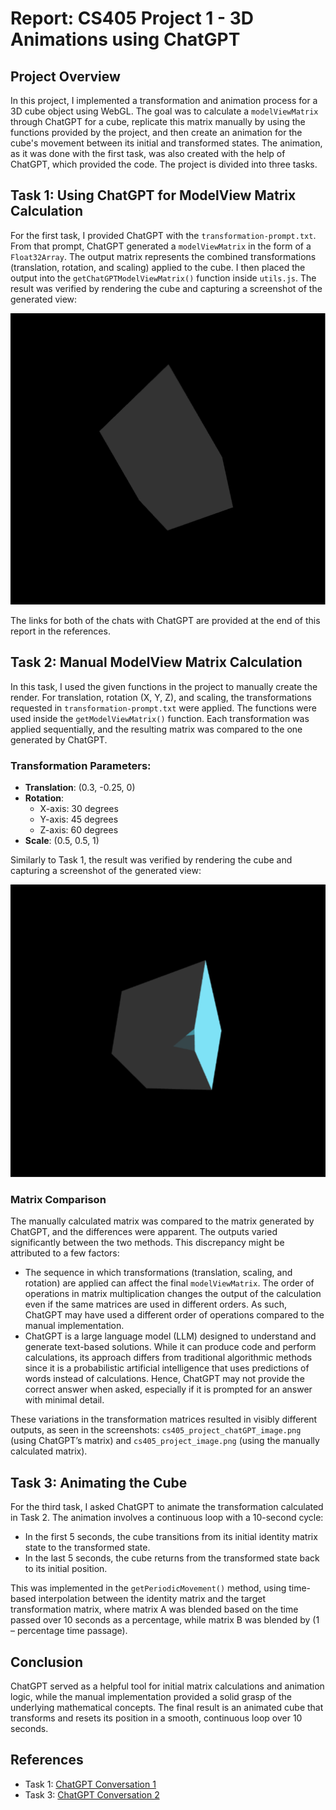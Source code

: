 # Report: CS405 Project 1 - 3D Animations using ChatGPT

## Project Overview
In this project, I implemented a transformation and animation process for a 3D cube object using WebGL. The goal was to calculate a `modelViewMatrix` through ChatGPT for a cube, replicate this matrix manually by using the functions provided by the project, and then create an animation for the cube's movement between its initial and transformed states. The animation, as it was done with the first task, was also created with the help of ChatGPT, which provided the code. The project is divided into three tasks.

## Task 1: Using ChatGPT for ModelView Matrix Calculation
For the first task, I provided ChatGPT with the `transformation-prompt.txt`. From that prompt, ChatGPT generated a `modelViewMatrix` in the form of a `Float32Array`. The output matrix represents the combined transformations (translation, rotation, and scaling) applied to the cube. I then placed the output into the `getChatGPTModelViewMatrix()` function inside `utils.js`. The result was verified by rendering the cube and capturing a screenshot of the generated view:

![Screenshot of Cube Transformation by ChatGPT](cs405_project_chatGPT_image.png)

The links for both of the chats with ChatGPT are provided at the end of this report in the references.

## Task 2: Manual ModelView Matrix Calculation
In this task, I used the given functions in the project to manually create the render. For translation, rotation (X, Y, Z), and scaling, the transformations requested in `transformation-prompt.txt` were applied. The functions were used inside the `getModelViewMatrix()` function. Each transformation was applied sequentially, and the resulting matrix was compared to the one generated by ChatGPT.

### Transformation Parameters:
- **Translation**: (0.3, -0.25, 0)
- **Rotation**:
  - X-axis: 30 degrees
  - Y-axis: 45 degrees
  - Z-axis: 60 degrees
- **Scale**: (0.5, 0.5, 1)

Similarly to Task 1, the result was verified by rendering the cube and capturing a screenshot of the generated view:

![Manually Done Screenshot of Cube Transformation](cs405_project_image.png)

### Matrix Comparison
The manually calculated matrix was compared to the matrix generated by ChatGPT, and the differences were apparent. The outputs varied significantly between the two methods. This discrepancy might be attributed to a few factors:

- The sequence in which transformations (translation, scaling, and rotation) are applied can affect the final `modelViewMatrix`. The order of operations in matrix multiplication changes the output of the calculation even if the same matrices are used in different orders. As such, ChatGPT may have used a different order of operations compared to the manual implementation.
- ChatGPT is a large language model (LLM) designed to understand and generate text-based solutions. While it can produce code and perform calculations, its approach differs from traditional algorithmic methods since it is a probabilistic artificial intelligence that uses predictions of words instead of calculations. Hence, ChatGPT may not provide the correct answer when asked, especially if it is prompted for an answer with minimal detail.

These variations in the transformation matrices resulted in visibly different outputs, as seen in the screenshots: `cs405_project_chatGPT_image.png` (using ChatGPT’s matrix) and `cs405_project_image.png` (using the manually calculated matrix).

## Task 3: Animating the Cube
For the third task, I asked ChatGPT to animate the transformation calculated in Task 2. The animation involves a continuous loop with a 10-second cycle:
- In the first 5 seconds, the cube transitions from its initial identity matrix state to the transformed state.
- In the last 5 seconds, the cube returns from the transformed state back to its initial position.

This was implemented in the `getPeriodicMovement()` method, using time-based interpolation between the identity matrix and the target transformation matrix, where matrix A was blended based on the time passed over 10 seconds as a percentage, while matrix B was blended by (1 – percentage time passage).

## Conclusion
ChatGPT served as a helpful tool for initial matrix calculations and animation logic, while the manual implementation provided a solid grasp of the underlying mathematical concepts. The final result is an animated cube that transforms and resets its position in a smooth, continuous loop over 10 seconds.

## References
- Task 1: [ChatGPT Conversation 1](https://chatgpt.com/share/670d38d9-d56c-8005-803c-96bea9180293)
- Task 3: [ChatGPT Conversation 2](https://chatgpt.com/share/670f7d2d-8b50-8005-a006-53cfb0b9c419)
